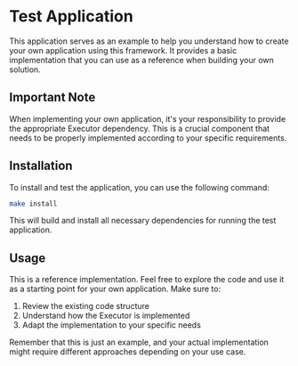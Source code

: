 # Test Application

This application serves as an example to help you understand how to create your own application using this framework. It provides a basic implementation that you can use as a reference when building your own solution.

## Important Note

When implementing your own application, it's your responsibility to provide the appropriate Executor dependency. This is a crucial component that needs to be properly implemented according to your specific requirements.

## Installation

To install and test the application, you can use the following command:

```bash
make install
```

This will build and install all necessary dependencies for running the test application.

## Usage

This is a reference implementation. Feel free to explore the code and use it as a starting point for your own application. Make sure to:

1. Review the existing code structure
2. Understand how the Executor is implemented
3. Adapt the implementation to your specific needs

Remember that this is just an example, and your actual implementation might require different approaches depending on your use case.

